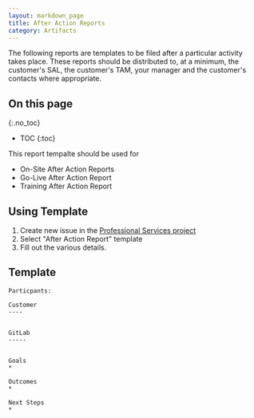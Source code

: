 ```yaml
---
layout: markdown_page
title: After Action Reports
category: Artifacts
---
```


The following reports are templates to be filed after a particular activity takes place.  These reports should be distributed to, at a minimum, the customer's SAL, the customer's TAM, your manager and the customer's contacts where appropriate.

## On this page
{:.no_toc}

- TOC
{:toc}

This report tempalte should be used for
* On-Site After Action Reports
* Go-Live After Action Report
* Training After Action Report

## Using Template
1. Create new issue in the [Professional Services project](https://gitlab.com/gitlab-com/customer-success/professional-services/issues/new/index.html.md)
1. Select "After Action Report" template
1. Fill out the various details.

## Template
```
Particpants:

Customer
----


GitLab 
-----


Goals
* 

Outcomes
*

Next Steps
* 

```